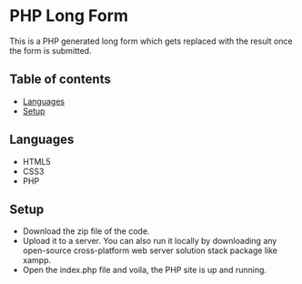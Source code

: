 # PHP Long Form

This is a PHP generated long form which gets replaced with the result once the form is submitted. 

## Table of contents
* [Languages](#languages)
* [Setup](#setup)

## Languages 
* HTML5
* CSS3
* PHP

## Setup
* Download the zip file of the code.
* Upload it to a server. You can also run it locally by downloading any open-source cross-platform web server solution stack package like xampp.
* Open the index.php file and voila, the PHP site is up and running.
